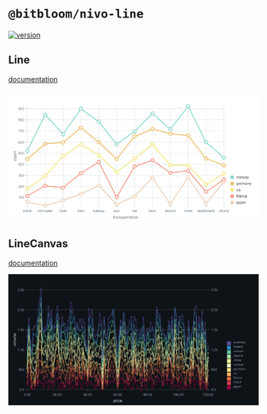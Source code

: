 # `@bitbloom/nivo-line`

[![version](https://img.shields.io/npm/v/@bitbloom/nivo-line.svg?style=flat-square)](https://www.npmjs.com/package/@bitbloom/nivo-line)

## Line

[documentation](http://nivo.rocks/line/)

![Line](https://raw.githubusercontent.com/plouc/nivo/master/packages/line/doc/line.png)

## LineCanvas

[documentation](http://nivo.rocks/line/canvas/)

![LineCanvas](https://raw.githubusercontent.com/plouc/nivo/master/packages/line/doc/line-canvas.png)
